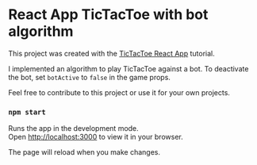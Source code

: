 # React App TicTacToe with bot algorithm

This project was created with the [TicTacToe React App](https://react.dev/learn/tutorial-tic-tac-toe) tutorial.

I implemented an algorithm to play TicTacToe against a bot. To deactivate the bot, set ```botActive``` to ```false``` in the game props.

Feel free to contribute to this project or use it for your own projects. 
### `npm start`

Runs the app in the development mode.\
Open [http://localhost:3000](http://localhost:3000) to view it in your browser.

The page will reload when you make changes.
